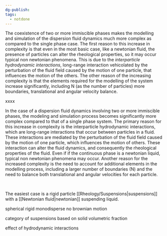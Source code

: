 ```yaml
---
dg-publish: 
tags:
  - notdone
---
```

The coexistence of two or more immiscible phases makes the modelling and simulation of the dispersion fluid dynamics much more complex as compared to the single phase case. 
The first reason to this increase in complexity is that even in the most basic case, like a newtonian fluid, the presence of particles can alter the rheological properties, so it may occur typical non newtonian phenomena. This is due to the *interparticle hydrodynamic interactions*, long-range interaction vehicolated by the perturbation of the fluid field caused by the motion of one particle, that influences the motion of the others.
The other reason of the increasing complexity is that the elements required for the modelling of the system increase significantly, including N (as the number of particles) more boundaries, translational and angular velocity balance. 

xxxx

In the case of a dispersion fluid dynamics involving two or more immiscible phases, the modeling and simulation process becomes significantly more complex compared to that of a single phase system. 
The primary reason for this increase in complexity is the interparticle hydrodynamic interactions, which are long-range interactions that occur between particles in a fluid. These interactions are mediated by the perturbation of the fluid field caused by the motion of one particle, which influences the motion of others. These interaction can alter the fluid dynamics, and consequently the rheological properties of the fluid. Even if if the continuous phase is a newtonian liquid, typical non newtonian phenomena may occur.
Another reason for the increased complexity is the need to account for additional elements in the modelling process, including a larger number of boundaries (N) and the need to balance both translational and angular velocities for each particle. 

️


The easiest case is a rigid particle [[Rheology/Suspensions|suspensions]] with a [[Newtonian fluid|newtonian]] suspending liquid.

spherical rigid monodisperse no brownian motion

category of suspensions based on solid volumetric fraction

effect of hydrodynamic interactions
